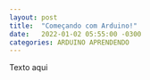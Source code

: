 ```yaml
---
layout: post
title:  "Começando com Arduino!"
date:   2022-01-02 05:55:00 -0300
categories: ARDUINO APRENDENDO
---
```

Texto aqui